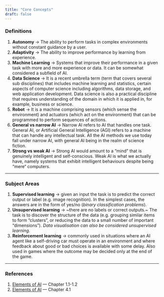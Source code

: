 ```yaml
---
title: "Core Concepts"
draft: false
---
```


### Definitions

1.  **Autonomy** → The ability to perform tasks in complex environments without constant guidance by a user.
2.  **Adaptivity** → The ability to improve performance by learning from experience.
3.  **Machine Learning** → Systems that improve their performance in a given task with more and more experience or data. It can be somewhat considered a subfield of AI.
4.  **Data Science** → It is a recent umbrella term (term that covers several sub disciplines) that includes machine learning and statistics, certain aspects of computer science including algorithms, data storage, and web application development. Data science is also a practical discipline that requires understanding of the domain in which it is applied in, for example, business or science.
5.  **Robot** → It is a machine comprising sensors (which sense the environment) and actuators (which act on the environment) that can be programmed to perform sequences of actions.
6.  **General vs narrow AI** → Narrow AI refers to AI that handles one task. General AI, or Artificial General Intelligence (AGI) refers to a machine that can handle any intellectual task. All the AI methods we use today fall under narrow AI, with general AI being in the realm of science fiction.
7.  **Strong vs weak AI** → Strong AI would amount to a “mind” that is genuinely intelligent and self-conscious. Weak AI is what we actually have, namely systems that exhibit intelligent behaviours despite being “mere“ computers.

* * *

### Subject Areas

1.  **Supervised learning** → given an input the task is to predict the correct output or label (e.g. image recognition). In the simplest cases, the answers are in the form of yes/no (_binary classification problems_).
2.  **Unsupervised learning** → ~there are no labels or correct outputs.~ The task is to discover the structure of the data (e.g. grouping similar items to form “clusters”, or reducing the data to a small number of important “dimensions”). _Data visualisation can also be considered unsupervised learning._
3.  **Reinforcement learning** → commonly used in situations where an AI agent like a self-driving car must operate in an environment and where feedback about good or bad choices is available with some delay. Also used in games where the outcome may be decided only at the end of the game.

* * *

### References

1.  [Elements of AI](https://course.elementsofai.com/1/1) — Chapter 1.1-1.2
2.  [Elements of AI](https://course.elementsofai.com/4/1) — Chapter 4.1
